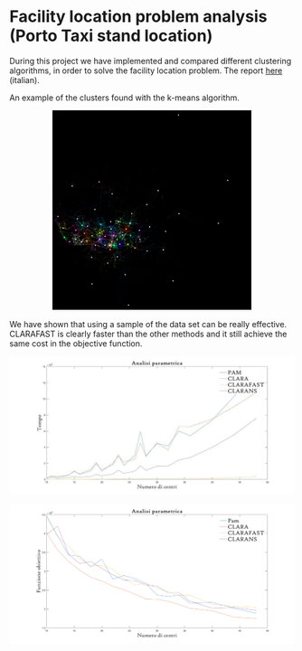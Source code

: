 # Facility location problem analysis (Porto Taxi stand location)

During this project we have implemented and compared different clustering algorithms, in order to solve the facility location problem. The report [here](report_finale.pdf) (italian).

An example of the clusters found with the k-means algorithm.

<p align="center">
  <img src="kmeans.png" style="width:70%;" title="Clusters">
</p>

We have shown that using a sample of the data set can be really effective. CLARAFAST is clearly faster than the other methods and it still achieve the same cost in the objective function.

![Time](results.jpg "Time spent given the number of centres")

![Obj function](obj_function.png "Function cost over time")
